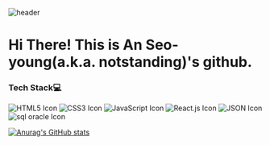 ![header](https://capsule-render.vercel.app/api?type=waving&color=timeAuto&height=150&section=header&text=Welcome!&fontSize=90&animation=fadeIn)

# Hi There! This is An Seo-young(a.k.a. notstanding)'s github.

### Tech Stack💻
![HTML5 Icon](https://img.shields.io/badge/HTML5-E34F26?style=for-the-badge&logo=HTML5&logoColor=white) ![CSS3 Icon](https://img.shields.io/badge/CSS3-1572B6?style=for-the-badge&logo=CSS3&logoColor=white) ![JavaScript Icon](https://img.shields.io/badge/JavaScript-F7DF1E?style=for-the-badge&logo=JavaScript&logoColor=black) ![React.js Icon](https://img.shields.io/badge/React-61DAFB?style=for-the-badge&logo=React&logoColor=black) ![JSON Icon](https://img.shields.io/badge/JSON-000?style=for-the-badge&logo=JSON&logoColor=white)
![sql oracle Icon](https://img.shields.io/badge/oracle_sql-F80000?style=for-the-badge&logo=Oracle&logoColor=white)

[![Anurag's GitHub stats](https://github-readme-stats.vercel.app/api?username=asy047&theme=graywhite )](https://github.com/anuraghazra/github-readme-stats)
